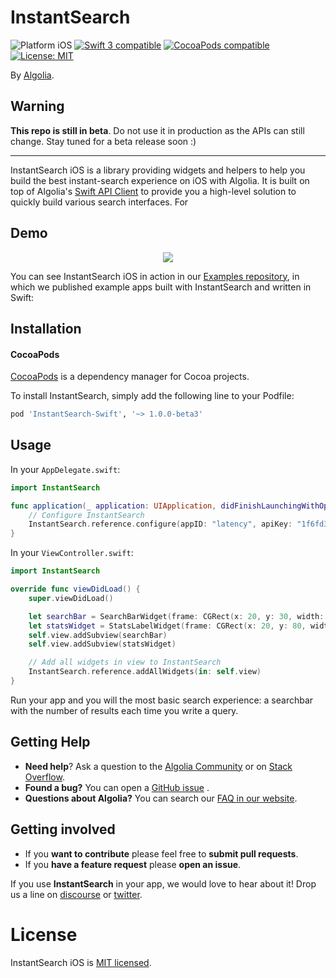 # InstantSearch

<p align="left">
<img src="https://img.shields.io/badge/platform-iOS-blue.svg?style=flat" alt="Platform iOS" />
<a href="https://developer.apple.com/swift"><img src="https://img.shields.io/badge/swift3-compatible-4BC51D.svg?style=flat" alt="Swift 3 compatible" /></a>
<a href="https://cocoapods.org/pods/XLActionController"><img src="https://img.shields.io/cocoapods/v/InstantSearch-Swift.svg" alt="CocoaPods compatible" /></a>
<a href="https://raw.githubusercontent.com/algolia/InstantSearch/master/LICENSE"><img src="http://img.shields.io/badge/license-MIT-blue.svg?style=flat" alt="License: MIT" /></a>
</p>

By [Algolia](http://algolia.com).


## Warning

**This repo is still in beta**. Do not use it in production as the APIs can still change. Stay tuned for a beta release soon :)

-----

InstantSearch iOS is a library providing widgets and helpers to help you build the best instant-search experience on iOS with Algolia. It is built on top of Algolia's [Swift API Client](https://github.com/algolia/algoliasearch-client-swift) to provide you a high-level solution to quickly build various search interfaces. For 

<!-- <img src="Example/InstantSearch.gif" width="300"/> -->

## Demo

<p align="center">
  <img src="./docgen/assets/img/ikea.gif"/>
</p>

[ecommerce-gif]: ./docgen/assets/img/ikea.gif
[ecommerce-url]: https://github.com/algolia/instantsearch-swift-examples


You can see InstantSearch iOS in action in our [Examples repository][ecommerce-url], in which we published example apps built with InstantSearch and written in Swift:

## Installation

#### CocoaPods

[CocoaPods](https://cocoapods.org/) is a dependency manager for Cocoa projects.

To install InstantSearch, simply add the following line to your Podfile:

```ruby
pod 'InstantSearch-Swift', '~> 1.0.0-beta3'
```

## Usage

In your `AppDelegate.swift`: 

```swift
import InstantSearch

func application(_ application: UIApplication, didFinishLaunchingWithOptions launchOptions: [UIApplicationLaunchOptionsKey: Any]?) -> Bool {
    // Configure InstantSearch
    InstantSearch.reference.configure(appID: "latency", apiKey: "1f6fd3a6fb973cb08419fe7d288fa4db", index: "bestbuy_promo")
}
```

In your `ViewController.swift`:

```swift
import InstantSearch

override func viewDidLoad() {
    super.viewDidLoad()

    let searchBar = SearchBarWidget(frame: CGRect(x: 20, y: 30, width: 300, height: 40))
    let statsWidget = StatsLabelWidget(frame: CGRect(x: 20, y: 80, width: 300, height: 50))
    self.view.addSubview(searchBar)
    self.view.addSubview(statsWidget)

    // Add all widgets in view to InstantSearch
    InstantSearch.reference.addAllWidgets(in: self.view)
}
```

Run your app and you will the most basic search experience: a searchbar with the number of results each time you write a query.

## Getting Help

- **Need help**? Ask a question to the [Algolia Community](https://discourse.algolia.com/) or on [Stack Overflow](http://stackoverflow.com/questions/tagged/algolia).
- **Found a bug?** You can open a [GitHub issue](https://github.com/algolia/algoliasearch-client-swift/issues)
.
- **Questions about Algolia?** You can search our [FAQ in our website](https://www.algolia.com/doc/faq/).


## Getting involved

* If you **want to contribute** please feel free to **submit pull requests**.
* If you **have a feature request** please **open an issue**.

If you use **InstantSearch** in your app, we would love to hear about it! Drop us a line on [discourse](https://discourse.algolia.com/) or [twitter](https://twitter.com/algolia).

# License

InstantSearch iOS is [MIT licensed](LICENSE.md).